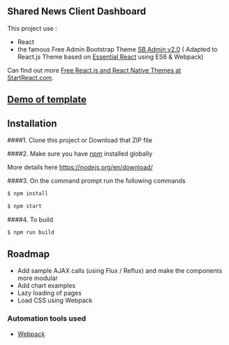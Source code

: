## Shared News Client Dashboard

This project use : 
 - React
 - the famous Free Admin Bootstrap Theme [SB Admin v2.0](http://startbootstrap.com/template-overviews/sb-admin-2/) 
 ( Adapted to React.js Theme based on [Essential React](https://github.com/pheuter/essential-react) using ES6 & Webpack)

Can find out more [Free React.js and React Native Themes at StartReact.com](http://www.startreact.com/).

## [Demo of template](http://start-react.github.io/sb-admin-react/)

## Installation
####1. Clone this project or Download that ZIP file

####2.  Make sure you have [npm](https://www.npmjs.org/) installed globally

More details here
https://nodejs.org/en/download/ 

####3. On the command prompt run the following commands

```sh
$ npm install 
```
```sh
$ npm start
```

####4. To build
```sh
$ npm run build
```

## Roadmap

- Add sample AJAX calls (using Flux / Reflux) and make the components more modular
- Add chart examples
- Lazy loading of pages
- Load CSS using Webpack


### Automation tools used
- [Webpack](https://webpack.github.io/)
